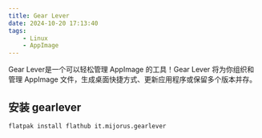 ```yaml
---
title: Gear Lever
date: 2024-10-20 17:13:40
tags:
	- Linux
	- AppImage
---
```


Gear Lever是一个可以轻松管理 AppImage 的工具！Gear Lever 将为你组织和管理 AppImage 文件，生成桌面快捷方式、更新应用程序或保留多个版本并存。

<!-- more -->

## 安装 gearlever

```bash
flatpak install flathub it.mijorus.gearlever
```